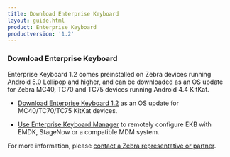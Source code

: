 ```yaml
---
title: Download Enterprise Keyboard
layout: guide.html
product: Enterprise Keyboard
productversion: '1.2'
---
```


### Download Enterprise Keyboard

Enterprise Keyboard 1.2 comes preinstalled on Zebra devices running Android 5.0 Lollipop and higher, and can be downloaded as an OS update for Zebra MC40, TC70 and TC75 devices running Android 4.4 KitKat.

* [Download Enterprise Keyboard 1.2](https://www.zebra.com/us/en/support-downloads.html) as an OS update for MC40/TC70/TC75 KitKat devices.

* [Use Enterprise Keyboard Manager](../../../../mx/enterprisekeyboardmgr) to remotely configure EKB with EMDK, StageNow or a compatible MDM system.

For more information, please [contact a Zebra representative or partner](https://www.zebra.com/us/en/about-zebra/contact-zebra.html). 